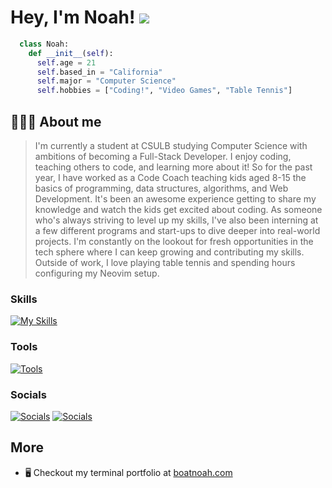 Hey, I'm Noah! ![](https://user-images.githubusercontent.com/18350557/176309783-0785949b-9127-417c-8b55-ab5a4333674e.gif)
============================================================================================================================
```python
  class Noah:
    def __init__(self):
      self.age = 21
      self.based_in = "California"
      self.major = "Computer Science"
      self.hobbies = ["Coding!", "Video Games", "Table Tennis"]
```

## 👨🏻‍💻 About me

> I'm currently a student at CSULB studying Computer Science with ambitions of becoming a Full-Stack Developer. I enjoy coding, teaching others to code, and learning more about it! So for the past year, I have worked as a Code Coach teaching kids aged 8-15 the basics of programming, data structures, algorithms, and Web Development. It's been an awesome experience getting to share my knowledge and watch the kids get excited about coding. As someone who's always striving to level up my skills, I've also been interning at a few different programs and start-ups to dive deeper into real-world projects. I'm constantly on the lookout for fresh opportunities in the tech sphere where I can keep growing and contributing my skills.
Outside of work, I love playing table tennis and spending hours configuring my Neovim setup.


### Skills

[![My Skills](https://skillicons.dev/icons?i=py,go,js,ts,cpp,html,css,react,nodejs,tailwind)](https://skillicons.dev)

### Tools

[![Tools](https://skillicons.dev/icons?i=neovim,vscode,bash,obsidian,notion,apple)](https://skillicons.dev)

### Socials
[![Socials](https://skillicons.dev/icons?i=linkedin)](https://www.linkedin.com/in/noah-kim-cs/)
[![Socials](https://skillicons.dev/icons?i=gmail)](mailto:noahkimcs@gmail.com)

## More
* 🖥️  Checkout my terminal portfolio at [boatnoah.com](https://www.boatnoah.com/) 
